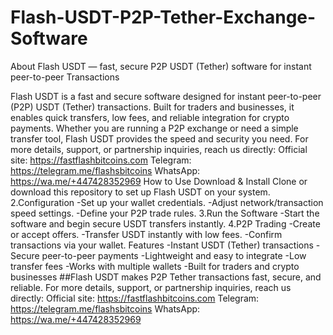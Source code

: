 # Flash-USDT-P2P-Tether-Exchange-Software

About Flash USDT — fast, secure P2P USDT (Tether) software for instant peer-to-peer Transactions


Flash USDT is a fast and secure software designed for instant peer-to-peer (P2P) USDT (Tether) transactions. Built for traders and businesses, it enables quick transfers, low fees, and reliable integration for crypto payments.
Whether you are running a P2P exchange or need a simple transfer tool, Flash USDT provides the speed and security you need.
For more details, support, or partnership inquiries, reach us directly:
Official site: https://fastflashbitcoins.com
Telegram: https://telegram.me/flashsbitcoins
WhatsApp: https://wa.me/+447428352969
How to Use Download & Install Clone or download this repository to set up Flash USDT on your system. 2.Configuration
-Set up your wallet credentials.
-Adjust network/transaction speed settings.
-Define your P2P trade rules.
3.Run the Software -Start the software and begin secure USDT transfers instantly.
4.P2P Trading
-Create or accept offers.
-Transfer USDT instantly with low fees.
-Confirm transactions via your wallet.
Features -Instant USDT (Tether) transactions -Secure peer-to-peer payments -Lightweight and easy to integrate -Low transfer fees -Works with multiple wallets -Built for traders and crypto businesses
##Flash USDT makes P2P Tether transactions fast, secure, and reliable.
For more details, support, or partnership inquiries, reach us directly:
Official site: https://fastflashbitcoins.com Telegram: https://telegram.me/flashsbitcoins WhatsApp: https://wa.me/+447428352969
